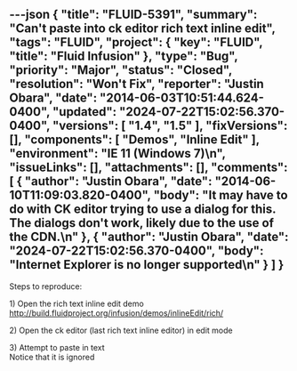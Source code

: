 ---json
{
  "title": "FLUID-5391",
  "summary": "Can't paste into ck editor rich text inline edit",
  "tags": "FLUID",
  "project": {
    "key": "FLUID",
    "title": "Fluid Infusion"
  },
  "type": "Bug",
  "priority": "Major",
  "status": "Closed",
  "resolution": "Won't Fix",
  "reporter": "Justin Obara",
  "date": "2014-06-03T10:51:44.624-0400",
  "updated": "2024-07-22T15:02:56.370-0400",
  "versions": [
    "1.4",
    "1.5"
  ],
  "fixVersions": [],
  "components": [
    "Demos",
    "Inline Edit"
  ],
  "environment": "IE 11 (Windows 7)\n",
  "issueLinks": [],
  "attachments": [],
  "comments": [
    {
      "author": "Justin Obara",
      "date": "2014-06-10T11:09:03.820-0400",
      "body": "It may have to do with CK editor trying to use a dialog for this. The dialogs don't work, likely due to the use of the CDN.\n"
    },
    {
      "author": "Justin Obara",
      "date": "2024-07-22T15:02:56.370-0400",
      "body": "Internet Explorer is no longer supported\n"
    }
  ]
}
---
Steps to reproduce:

1\) Open the rich text inline edit demo\
<http://build.fluidproject.org/infusion/demos/inlineEdit/rich/>

2\) Open the ck editor (last rich text inline editor) in edit mode

3\) Attempt to paste in text\
Notice that it is ignored

        